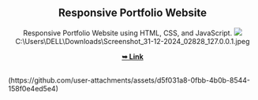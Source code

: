 <div align="center">
  

  <h2 align="center">Responsive Portfolio Website</h2>

  Responsive Portfolio Website using HTML, CSS, and JavaScript.
  <img src="C:\Users\DELL\Downloads\Screenshot_31-12-2024_02828_127.0.0.1.jpeg">
  C:\Users\DELL\Downloads\Screenshot_31-12-2024_02828_127.0.0.1.jpeg

  <a href="
![Screenshot_31-12-2024_02828_127 0 0 1](https://github.com/user-attachments/assets/d5f031a8-0fbb-4b0b-8544-158f0e4ed5e4)
"><strong>➥ Link</strong></a>

</div>

<br />
(https://github.com/user-attachments/assets/d5f031a8-0fbb-4b0b-8544-158f0e4ed5e4)
